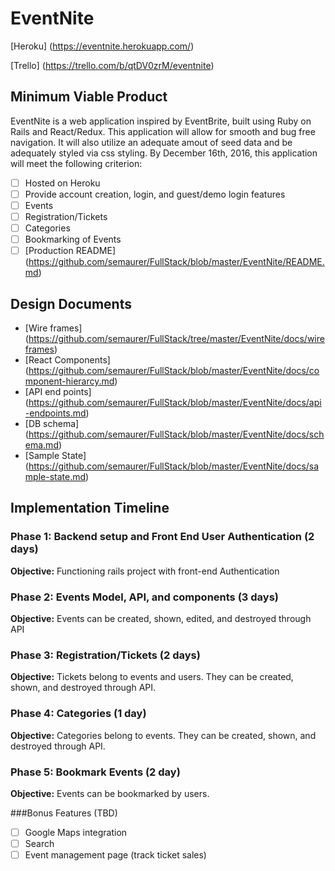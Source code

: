 # EventNite

[Heroku] (https://eventnite.herokuapp.com/)

[Trello] (https://trello.com/b/qtDV0zrM/eventnite)

## Minimum Viable Product

EventNite is a web application inspired by EventBrite, built using Ruby on Rails and React/Redux. This application will 
allow for smooth and bug free navigation.  It will also utilize an adequate amout of seed data and be adequately styled 
via css styling.  By December 16th, 2016, this application will meet the following criterion:

- [ ] Hosted on Heroku
- [ ] Provide account creation, login, and guest/demo login features
- [ ] Events 
- [ ] Registration/Tickets
- [ ] Categories
- [ ] Bookmarking of Events
- [ ] [Production README] (https://github.com/semaurer/FullStack/blob/master/EventNite/README.md) 

## Design Documents 
* [Wire frames] (https://github.com/semaurer/FullStack/tree/master/EventNite/docs/wireframes)
* [React Components] (https://github.com/semaurer/FullStack/blob/master/EventNite/docs/component-hierarcy.md)
* [API end points] (https://github.com/semaurer/FullStack/blob/master/EventNite/docs/api-endpoints.md)
* [DB schema] (https://github.com/semaurer/FullStack/blob/master/EventNite/docs/schema.md)
* [Sample State] (https://github.com/semaurer/FullStack/blob/master/EventNite/docs/sample-state.md)

## Implementation Timeline

### Phase 1: Backend setup and Front End User Authentication (2 days)

**Objective:** Functioning rails project with front-end Authentication

### Phase 2: Events Model, API, and components (3 days)

**Objective:** Events can be created, shown, edited, and destroyed through API

### Phase 3: Registration/Tickets (2 days)

**Objective:** Tickets belong to events and users.  They can be created, shown, and destroyed through API.

### Phase 4: Categories (1 day)

**Objective:** Categories belong to events.  They can be created, shown, and destroyed through API.

### Phase 5: Bookmark Events (2 day)

**Objective:** Events can be bookmarked by users.

###Bonus Features (TBD)
- [ ] Google Maps integration
- [ ] Search
- [ ] Event management page (track ticket sales)
